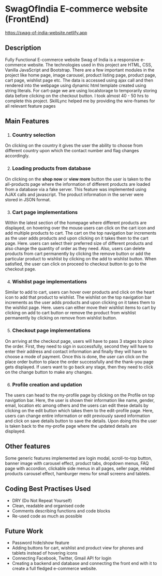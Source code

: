 # SwagOfIndia E-commerce website (FrontEnd)

 https://swag-of-india-website.netlify.app

## Description 
Fully Functional E-commerce website Swag of India is a responsive e-commerce website. The technologies used in this project are HTML, CSS, Vanilla JavaScript and Bootstrap. There are a few important modules in the project like home page, image carousel, product listing page, product page, cart page, wishlist page etc. The data is accessed using ajax call and then rendered into the webpage using dynamic html template created using string literals. For cart-page we are using localstorage to temporarily storing data before clicking on the checkout button. I took almost 40 - 50 hrs to complete this project. SkillLync helped me by providing the wire-frames for all relevant feature pages


## Main Features
1. ### Country selection
On clicking on the country it gives the user the ability to choose from different country upon which the contact number and flag changes accordingly. 

2. ### Loading products from database
On clicking on the **shop now** or **view more** button the user is taken to the all-products page where the information of different products are loaded from a database via a fake server. This feature was implemented using AJAX calls and javascript. The product information in the server were stored in JSON format.  

3. ### Cart page implementations 
Within the latest section of the homepage where different products are displayed, on hovering over the mouse users can click on the cart icon and add multiple products to cart. The cart on the top navigation bar increments as the user adds products and upon clicking on it takes them to the cart page. Here. users can select their preferred size of different products and also change the quantity of order as they need. Also, users can delete products from cart permanently by clicking the remove button or add the particular product to wishlist by clicking on the add to wishlist button. When satisfied, the user can click on proceed to checkout button to go to the checkout page. 

4. ### Wishlist page implementations
Similar to add to cart, users can hover over products and click on the heart icon to add that product to wishlist. The wishlist on the top navigation bar increments as the user adds products and upon clicking on it takes them to the wishlist page. Here. users can either move their wishlist items to cart by clicking on add to cart button or remove the product from wishlist permanently by clicking on remove from wishlist button. 

5. ### Checkout page implementations
On arriving at the checkout page, users will have to pass 3 stages to place the order. First, they need to sign in successfully, second they will have to enter their address and contact information and finally they will have to choose a mode of payment. Once this is done, the user can click on the place order button to place the order successfully and the thank-you page gets displayed. If users want to go back any stage, then they need to click on the change button to make any changes. 

6. ### Profile creation and updation
The users can head to the my-profile page by clicking on the Profile on top navigation bar. Here, the user is shown their information like name, gender, email, location etc among others and the users can edit these details by clicking on the edit button which takes them to the edit-profile page. Here, users can change entire information or edit previously saved information and click on save details button to save the details. Upon doing this the user is taken back to the my-profie page where the updated details are displayed. 

## Other features
Some generic features implemented are login modal, scroll-to-top button, banner image with carousel effect, product tabs, dropdown menus, FAQ page with accordion, clickable side menus in all pages, seller page, related products carousel effect, hamburger menu for small screens and tablets.

## Coding Best Practises Used
* DRY (Do Not Repeat Yourself)
* Clean, readable and organised code
* Comments describing functions and code blocks
* Re-used code as much as possible

## Future Work
* Password hide/show feature
* Adding buttons for cart, wishlist and product view for phones and tablets instead of hovering icons
* Connecting Facebook, Twitter, Gmail API for login
* Creating a backend and database and connecting the front end with it to create a full fledged e-commerce website.
